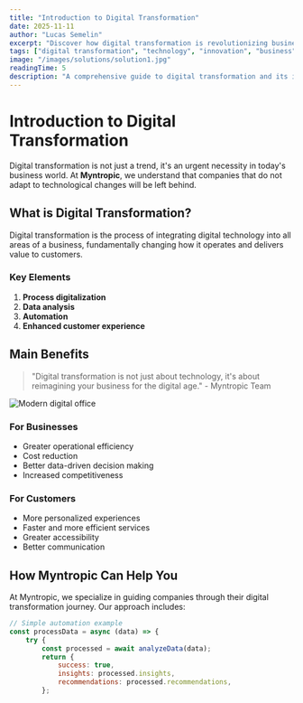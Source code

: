 ```yaml
---
title: "Introduction to Digital Transformation"
date: 2025-11-11
author: "Lucas Semelin"
excerpt: "Discover how digital transformation is revolutionizing businesses and how Myntropic can help you stay ahead."
tags: ["digital transformation", "technology", "innovation", "business"]
image: "/images/solutions/solution1.jpg"
readingTime: 5
description: "A comprehensive guide to digital transformation and its impact on modern businesses."
---
```


# Introduction to Digital Transformation

Digital transformation is not just a trend, it's an urgent necessity in today's business world. At **Myntropic**, we understand that companies that do not adapt to technological changes will be left behind.

## What is Digital Transformation?

Digital transformation is the process of integrating digital technology into all areas of a business, fundamentally changing how it operates and delivers value to customers.

### Key Elements

1. **Process digitalization**
2. **Data analysis**
3. **Automation**
4. **Enhanced customer experience**

## Main Benefits

> "Digital transformation is not just about technology, it's about reimagining your business for the digital age." - Myntropic Team

![Modern digital office](/images/page-services/services1.jpg)

### For Businesses

- Greater operational efficiency
- Cost reduction
- Better data-driven decision making
- Increased competitiveness

### For Customers

- More personalized experiences
- Faster and more efficient services
- Greater accessibility
- Better communication

## How Myntropic Can Help You

At Myntropic, we specialize in guiding companies through their digital transformation journey. Our approach includes:

```javascript
// Simple automation example
const processData = async (data) => {
    try {
        const processed = await analyzeData(data);
        return {
            success: true,
            insights: processed.insights,
            recommendations: processed.recommendations,
        };
```
